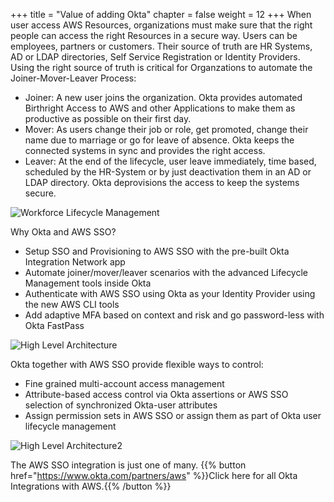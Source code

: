 +++
title = "Value of adding Okta"
chapter = false
weight = 12
+++
When user access AWS Resources, organizations must make sure that the right people can access the right Resources in a secure way. Users can be employees, partners or customers. Their source of truth are HR Systems, AD or LDAP directories, Self Service Registration or Identity Providers.
Using the right source of truth is critical for Organzations to automate the Joiner-Mover-Leaver Process:
- Joiner: A new user joins the organization. Okta provides automated Birthright Access to AWS and other Applications to make them as productive as possible on their first day.
- Mover: As users change their job or role, get promoted, change their name due to marriage or go for leave of absence. Okta keeps the connected systems in sync and provides the right access.
- Leaver: At the end of the lifecycle, user leave immediately, time based, scheduled by the HR-System or by just deactivation them in an AD or LDAP directory. Okta deprovisions the access to keep the systems secure.

![Workforce Lifecycle Management](/images/1_Workforce_Lifecycle_Management.png)

Why Okta and AWS SSO?
- Setup SSO and Provisioning to AWS SSO with the pre-built Okta Integration Network app
- Automate joiner/mover/leaver scenarios with the advanced Lifecycle Management tools inside Okta
- Authenticate with AWS SSO using Okta as your Identity Provider using the new AWS CLI tools
- Add adaptive MFA based on context and risk and go password-less with Okta FastPass

![High Level Architecture](/images/2_High_Level_Architecture.png)

Okta together with AWS SSO provide flexible ways to control:
- Fine grained multi-account access management
- Attribute-based access control via Okta assertions or AWS SSO selection of synchronized Okta-user attributes
- Assign permission sets in AWS SSO or assign them as part of Okta user lifecycle management

![High Level Architecture2](/images/3_High_Level_Architecture2.png)

The AWS SSO integration is just one of many. {{% button href="https://www.okta.com/partners/aws" %}}Click here for all Okta Integrations with AWS.{{% /button %}}